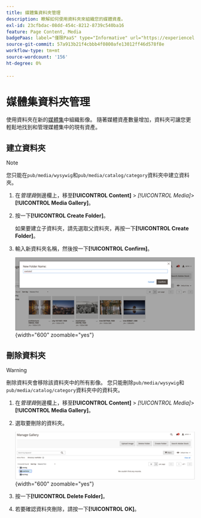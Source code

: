 ```yaml
---
title: 媒體集資料夾管理
description: 瞭解如何使用資料夾來組織您的媒體資產。
exl-id: 23cfbdac-08dd-454c-8212-8739c540ba16
feature: Page Content, Media
badgePaas: label="僅限PaaS" type="Informative" url="https://experienceleague.adobe.com/en/docs/commerce/user-guides/product-solutions" tooltip="僅適用於雲端專案(Adobe管理的PaaS基礎結構)和內部部署專案的Adobe Commerce 。"
source-git-commit: 57a913b21f4cbbb4f0800afe13012ff46d578f8e
workflow-type: tm+mt
source-wordcount: '156'
ht-degree: 0%

---
```


# 媒體集資料夾管理

使用資料夾在新的[媒體集](media-gallery.md)中組織影像。 隨著媒體資產數量增加，資料夾可讓您更輕鬆地找到和管理媒體集中的現有資產。

## 建立資料夾

>[!NOTE]
>
>您只能在`pub/media/wysywig`和`pub/media/catalog/category`資料夾中建立資料夾。

1. 在&#x200B;_管理員_&#x200B;側邊欄上，移至&#x200B;**[!UICONTROL Content]** > _[!UICONTROL Media]_>**[!UICONTROL Media Gallery]**。

1. 按一下&#x200B;**[!UICONTROL Create Folder]**。

   如果要建立子資料夾，請先選取父資料夾，再按一下&#x200B;**[!UICONTROL Create Folder]**。

1. 輸入新資料夾名稱，然後按一下&#x200B;**[!UICONTROL Confirm]**。

   ![新資料夾名稱](./assets/media-gallery-folder-name.png){width="600" zoomable="yes"}

## 刪除資料夾

>[!WARNING]
>
>刪除資料夾會移除該資料夾中的所有影像。 您只能刪除`pub/media/wysywig`和`pub/media/catalog/category`資料夾中的資料夾。

1. 在&#x200B;_管理員_&#x200B;側邊欄上，移至&#x200B;**[!UICONTROL Content]** > _[!UICONTROL Media]_>**[!UICONTROL Media Gallery]**。

1. 選取要刪除的資料夾。

   ![選取資料夾](./assets/media-gallery-selected-folder.png){width="600" zoomable="yes"}

1. 按一下&#x200B;**[!UICONTROL Delete Folder]**。

1. 若要確認資料夾刪除，請按一下&#x200B;**[!UICONTROL OK]**。
